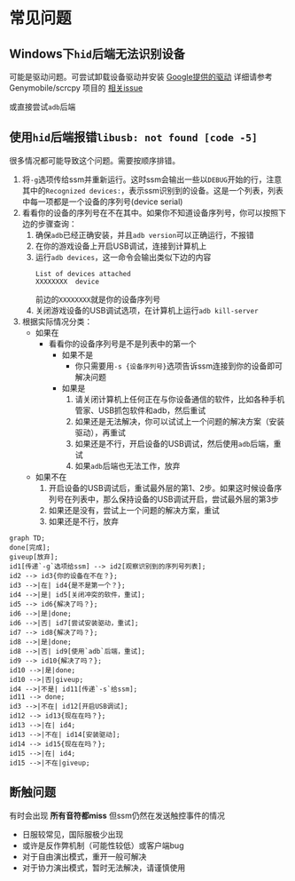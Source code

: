 # 常见问题

## Windows下`hid`后端无法识别设备

可能是驱动问题。可尝试卸载设备驱动并安装 [Google提供的驱动](https://dl.google.com/android/repository/usb_driver_r13-windows.zip)
详细请参考 Genymobile/scrcpy 项目的 [相关issue](https://github.com/Genymobile/scrcpy/issues/3654)

或直接尝试`adb`后端

## 使用`hid`后端报错`libusb: not found [code -5]`

很多情况都可能导致这个问题。需要按顺序排错。

1. 将`-g`选项传给ssm并重新运行。这时ssm会输出一些以`DEBUG`开始的行，注意其中的`Recognized devices:`，表示ssm识别到的设备。这是一个列表，列表中每一项都是一个设备的序列号(device serial)
2. 看看你的设备的序列号在不在其中。如果你不知道设备序列号，你可以按照下边的步骤查询：
   1. 确保`adb`已经正确安装，并且`adb version`可以正确运行，不报错
   2. 在你的游戏设备上开启USB调试，连接到计算机上
   3. 运行`adb devices`，这一命令会输出类似下边的内容
      ```
      List of devices attached
      XXXXXXXX	device
      ```
      前边的`XXXXXXXX`就是你的设备序列号
   4. 关闭游戏设备的USB调试选项，在计算机上运行`adb kill-server`
3. 根据实际情况分类：
   - 如果在
     - 看看你的设备序列号是不是列表中的第一个
       - 如果不是
         - 你只需要用`-s {设备序列号}`选项告诉ssm连接到你的设备即可解决问题
       - 如果是
         1. 请关闭计算机上任何正在与你设备通信的软件，比如各种手机管家、USB抓包软件和adb，然后重试
         2. 如果还是无法解决，你可以试试上一个问题的解决方案（安装驱动），再重试
         3. 如果还是不行，开启设备的USB调试，然后使用`adb`后端，重试
         4. 如果`adb`后端也无法工作，放弃
   - 如果不在
     1. 开启设备的USB调试后，重试最外层的第1、2步。如果这时候设备序列号在列表中，那么保持设备的USB调试开启，尝试最外层的第3步
     2. 如果还是没有，尝试上一个问题的解决方案，重试
     3. 如果还是不行，放弃

```mermaid
graph TD;
done[完成];
giveup[放弃];
id1[传递`-g`选项给ssm] --> id2[观察识别到的序列号列表];
id2 --> id3{你的设备在不在？};
id3 -->|在| id4{是不是第一个？};
id4 -->|是| id5[关闭冲突的软件，重试];
id5 --> id6{解决了吗？};
id6 -->|是|done;
id6 -->|否| id7[尝试安装驱动，重试];
id7 --> id8{解决了吗？};
id8 -->|是|done;
id8 -->|否| id9[使用`adb`后端，重试];
id9 --> id10{解决了吗？};
id10 -->|是|done;
id10 -->|否|giveup;
id4 -->|不是| id11[传递`-s`给ssm];
id11 --> done;
id3 -->|不在| id12[开启USB调试];
id12 --> id13{现在在吗？};
id13 -->|在| id4;
id13 -->|不在| id14[安装驱动];
id14 --> id15{现在在吗？};
id15 -->|在| id4;
id15 -->|不在|giveup;
```

## 断触问题

有时会出现 **所有音符都miss** 但ssm仍然在发送触控事件的情况

- 日服较常见，国际服极少出现
- 或许是反作弊机制（可能性较低）或客户端bug
- 对于自由演出模式，重开一般可解决
- 对于协力演出模式，暂时无法解决，请谨慎使用
